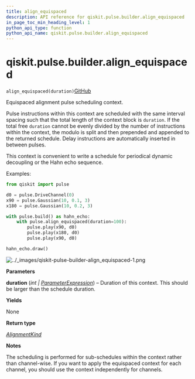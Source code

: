 ```yaml
---
title: align_equispaced
description: API reference for qiskit.pulse.builder.align_equispaced
in_page_toc_min_heading_level: 1
python_api_type: function
python_api_name: qiskit.pulse.builder.align_equispaced
---
```


<span id="qiskit-pulse-builder-align-equispaced" />

# qiskit.pulse.builder.align\_equispaced

<span id="qiskit.pulse.builder.align_equispaced" />

`align_equispaced(duration)`[GitHub](https://github.com/qiskit/qiskit/tree/stable/0.24/qiskit/pulse/builder.py "view source code")

Equispaced alignment pulse scheduling context.

Pulse instructions within this context are scheduled with the same interval spacing such that the total length of the context block is `duration`. If the total free `duration` cannot be evenly divided by the number of instructions within the context, the modulo is split and then prepended and appended to the returned schedule. Delay instructions are automatically inserted in between pulses.

This context is convenient to write a schedule for periodical dynamic decoupling or the Hahn echo sequence.

Examples:

```python
from qiskit import pulse

d0 = pulse.DriveChannel(0)
x90 = pulse.Gaussian(10, 0.1, 3)
x180 = pulse.Gaussian(10, 0.2, 3)

with pulse.build() as hahn_echo:
    with pulse.align_equispaced(duration=100):
        pulse.play(x90, d0)
        pulse.play(x180, d0)
        pulse.play(x90, d0)

hahn_echo.draw()
```

![../\_images/qiskit-pulse-builder-align\_equispaced-1.png](/images/api/qiskit/0.43/qiskit-pulse-builder-align_equispaced-1.png)

**Parameters**

**duration** (*int |* [*ParameterExpression*](qiskit.circuit.ParameterExpression "qiskit.circuit.parameterexpression.ParameterExpression")) – Duration of this context. This should be larger than the schedule duration.

**Yields**

None

**Return type**

[*AlignmentKind*](pulse#qiskit.pulse.transforms.AlignmentKind "qiskit.pulse.transforms.alignments.AlignmentKind")

**Notes**

The scheduling is performed for sub-schedules within the context rather than channel-wise. If you want to apply the equispaced context for each channel, you should use the context independently for channels.

